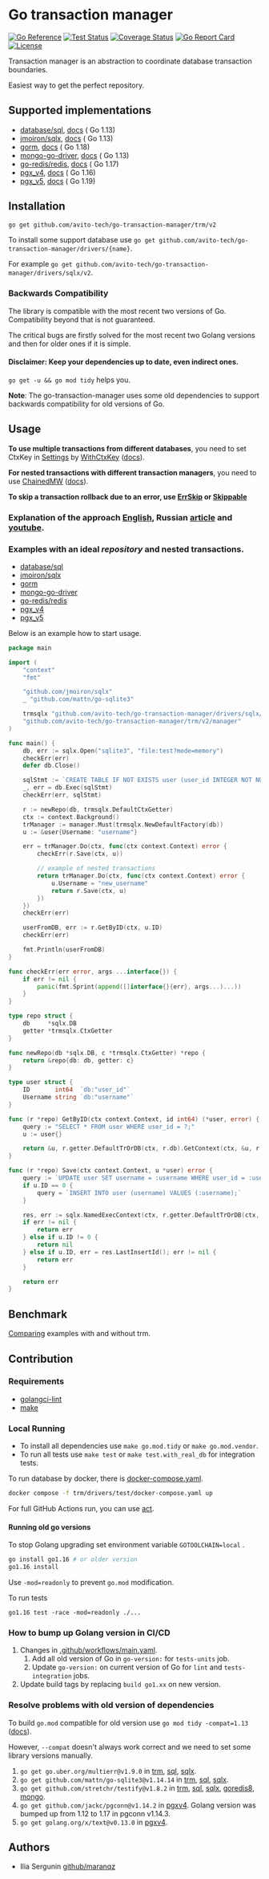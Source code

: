 # Go transaction manager

[![Go Reference](https://pkg.go.dev/badge/github.com/avito-tech/go-transaction-manager.svg)](https://pkg.go.dev/github.com/avito-tech/go-transaction-manager/trm/v2)
[![Test Status](https://github.com/avito-tech/go-transaction-manager/actions/workflows/main.yaml/badge.svg)](https://github.com/avito-tech/go-transaction-manager/actions?query=branch%3Amain)
[![Coverage Status](https://coveralls.io/repos/github/avito-tech/go-transaction-manager/badge.svg?branch=main)](https://coveralls.io/github/avito-tech/go-transaction-manager?branch=main)
[![Go Report Card](https://goreportcard.com/badge/github.com/avito-tech/go-transaction-manager)](https://goreportcard.com/report/github.com/avito-tech/go-transaction-manager/)
[![License](https://img.shields.io/badge/license-MIT-blue.svg)](LICENSE)

Transaction manager is an abstraction to coordinate database transaction boundaries.

Easiest way to get the perfect repository.

## Supported implementations

* [database/sql](https://pkg.go.dev/database/sql), [docs](https://pkg.go.dev/github.com/avito-tech/go-transaction-manager/drivers/sql/v2) (
  Go 1.13)
* [jmoiron/sqlx](https://github.com/jmoiron/sqlx), [docs](https://pkg.go.dev/github.com/avito-tech/go-transaction-manager/drivers/sqlx/v2) (
  Go 1.13)
* [gorm](https://github.com/go-gorm/gorm), [docs](https://pkg.go.dev/github.com/avito-tech/go-transaction-manager/drivers/gorm/v2) (
  Go 1.18)
* [mongo-go-driver](https://github.com/mongodb/mongo-go-driver), [docs](https://pkg.go.dev/github.com/avito-tech/go-transaction-manager/drivers/mongo/v2) (
  Go 1.13)
* [go-redis/redis](https://github.com/go-redis/redis), [docs](https://pkg.go.dev/github.com/avito-tech/go-transaction-manager/drivers/goredis8/v2) (
  Go 1.17)
* [pgx_v4](https://github.com/jackc/pgx/tree/v4), [docs](https://pkg.go.dev/github.com/avito-tech/go-transaction-manager/drivers/pgxv4/v2) (
  Go 1.16)
* [pgx_v5](https://github.com/jackc/pgx), [docs](https://pkg.go.dev/github.com/avito-tech/go-transaction-manager/drivers/pgxv5/v2) (
  Go 1.19)

## Installation

```bash
go get github.com/avito-tech/go-transaction-manager/trm/v2
```

To install some support database use `go get github.com/avito-tech/go-transaction-manager/drivers/{name}`.

For example `go get github.com/avito-tech/go-transaction-manager/drivers/sqlx/v2`.

### Backwards Compatibility

The library is compatible with the most recent two versions of Go.
Compatibility beyond that is not guaranteed.

The critical bugs are firstly solved for the most recent two Golang versions and then for older ones if it is simple.

#### Disclaimer: Keep your dependencies up to date, even indirect ones.

`go get -u && go mod tidy` helps you.

**Note**: The go-transaction-manager uses some old dependencies to support backwards compatibility for old versions of Go.

## Usage

**To use multiple transactions from different databases**, you need to set CtxKey in [Settings](trm/settings.go)
by [WithCtxKey](trm/settings/option.go) ([docs](https://pkg.go.dev/github.com/avito-tech/go-transaction-manager/trm/v2)).

**For nested transactions with different transaction managers**, you need to use [ChainedMW](trm/manager/chain.go) ([docs](https://pkg.go.dev/github.com/avito-tech/go-transaction-manager/trm/v2/manager)).

**To skip a transaction rollback due to an error, use [ErrSkip](manager.go#L20) or [Skippable](manager.go#L24)**

### Explanation of the approach [English](https://www.youtube.com/watch?v=aRsea6FFAyA), Russian [article](https://habr.com/ru/companies/avito/articles/727168/) and [youtube](https://www.youtube.com/watch?v=fcdckM5sUxA).

### Examples with an ideal *repository* and nested transactions.

* [database/sql](drivers/sql/example_test.go)
* [jmoiron/sqlx](drivers/sqlx/example_test.go)
* [gorm](drivers/gorm/example_test.go)
* [mongo-go-driver](drivers/mongo/example_test.go)
* [go-redis/redis](drivers/goredis8/example_test.go)
* [pgx_v4](drivers/pgxv4/example_test.go)
* [pgx_v5](drivers/pgxv5/example_test.go)

Below is an example how to start usage.

```go
package main

import (
	"context"
	"fmt"

	"github.com/jmoiron/sqlx"
	_ "github.com/mattn/go-sqlite3"

	trmsqlx "github.com/avito-tech/go-transaction-manager/drivers/sqlx/v2"
	"github.com/avito-tech/go-transaction-manager/trm/v2/manager"
)

func main() {
	db, err := sqlx.Open("sqlite3", "file:test?mode=memory")
	checkErr(err)
	defer db.Close()

	sqlStmt := `CREATE TABLE IF NOT EXISTS user (user_id INTEGER NOT NULL PRIMARY KEY AUTOINCREMENT, username TEXT);`
	_, err = db.Exec(sqlStmt)
	checkErr(err, sqlStmt)

	r := newRepo(db, trmsqlx.DefaultCtxGetter)
	ctx := context.Background()
	trManager := manager.Must(trmsqlx.NewDefaultFactory(db))
	u := &user{Username: "username"}

	err = trManager.Do(ctx, func(ctx context.Context) error {
		checkErr(r.Save(ctx, u))

		// example of nested transactions
		return trManager.Do(ctx, func(ctx context.Context) error {
			u.Username = "new_username"
			return r.Save(ctx, u)
		})
	})
	checkErr(err)

	userFromDB, err := r.GetByID(ctx, u.ID)
	checkErr(err)

	fmt.Println(userFromDB)
}

func checkErr(err error, args ...interface{}) {
	if err != nil {
		panic(fmt.Sprint(append([]interface{}{err}, args...)...))
	}
}

type repo struct {
	db     *sqlx.DB
	getter *trmsqlx.CtxGetter
}

func newRepo(db *sqlx.DB, c *trmsqlx.CtxGetter) *repo {
	return &repo{db: db, getter: c}
}

type user struct {
	ID       int64  `db:"user_id"`
	Username string `db:"username"`
}

func (r *repo) GetByID(ctx context.Context, id int64) (*user, error) {
	query := "SELECT * FROM user WHERE user_id = ?;"
	u := user{}

	return &u, r.getter.DefaultTrOrDB(ctx, r.db).GetContext(ctx, &u, r.db.Rebind(query), id)
}

func (r *repo) Save(ctx context.Context, u *user) error {
	query := `UPDATE user SET username = :username WHERE user_id = :user_id;`
	if u.ID == 0 {
		query = `INSERT INTO user (username) VALUES (:username);`
	}

	res, err := sqlx.NamedExecContext(ctx, r.getter.DefaultTrOrDB(ctx, r.db), r.db.Rebind(query), u)
	if err != nil {
		return err
	} else if u.ID != 0 {
		return nil
	} else if u.ID, err = res.LastInsertId(); err != nil {
		return err
	}

	return err
}
```

## Benchmark

[Comparing](trm/internal/benchmark/with_or_without_trm/README.md) examples with and without trm.

## Contribution

### Requirements

- [golangci-lint](https://golangci-lint.run/welcome/install/)
- [make](https://www.gnu.org/software/make/#download)

### Local Running

* To install all dependencies use `make go.mod.tidy` or `make go.mod.vendor`.
* To run all tests use `make test` or `make test.with_real_db` for integration tests.

To run database by docker, there is [docker-compose.yaml](trm/drivers/test/docker-compose.yaml).
```bash
docker compose -f trm/drivers/test/docker-compose.yaml up
```

For full GitHub Actions run, you can use [act](https://github.com/nektos/act).

#### Running old go versions 

To stop Golang upgrading set environment variable `GOTOOLCHAIN=local` .

```sh
go install go1.16 # or older version
go1.16 install
```

Use `-mod=readonly` to prevent `go.mod` modification.

To run tests
```
go1.16 test -race -mod=readonly ./...
```

### How to bump up Golang version in CI/CD

1. Changes in [.github/workflows/main.yaml](.github/workflows/main.yaml).
   1. Add all old version of Go in `go-version:` for `tests-units` job.
   2. Update `go-version:` on current version of Go for `lint` and `tests-integration` jobs.
2. Update build tags by replacing `build go1.xx` on new version.


### Resolve problems with old version of dependencies

To build `go.mod` compatible for old version use `go mod tidy -compat=1.13` ([docs](https://go.dev/ref/mod#go-mod-tidy)).

However, `--compat` doesn't always work correct and we need to set some library versions manually.

1. `go get go.uber.org/multierr@v1.9.0` in [trm](trm), [sql](drivers/sql), [sqlx](drivers/sqlx).
2. `go get github.com/mattn/go-sqlite3@v1.14.14` in [trm](trm), [sql](drivers/sql), [sqlx](drivers/sqlx).
3. `go get github.com/stretchr/testify@v1.8.2` in [trm](trm), [sql](drivers/sql), [sqlx](drivers/sqlx), [goredis8](drivers/goredis8), [mongo](drivers/mongo).
4. `go get github.com/jackc/pgconn@v1.14.2` in [pgxv4](drivers/pgxv4). Golang version was bumped up from 1.12 to 1.17 in pgconn v1.14.3.
5. `go get golang.org/x/text@v0.13.0` in [pgxv4](drivers/pgxv4).

## Authors

- Ilia Sergunin [github/maranqz](https://github.com/maranqz)
